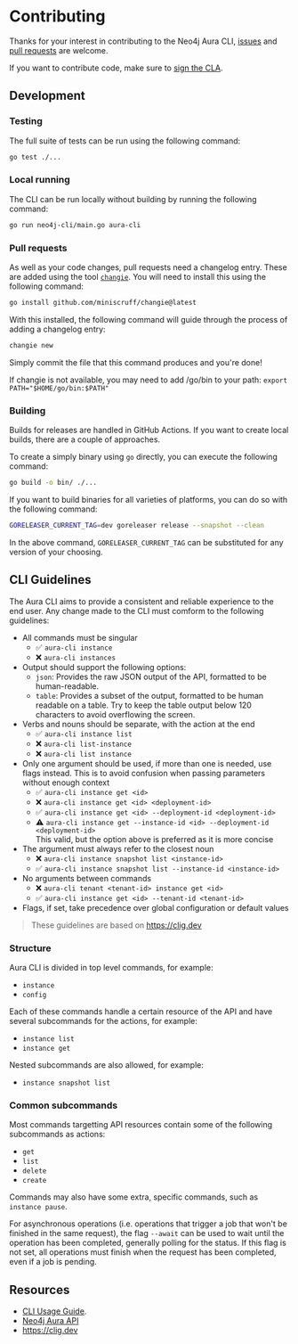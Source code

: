# Contributing

Thanks for your interest in contributing to the Neo4j Aura CLI, [issues](https://github.com/neo4j/aura-cli/issues) and [pull requests](https://github.com/neo4j/aura-cli/pulls) are welcome.

If you want to contribute code, make sure to [sign the CLA](https://neo4j.com/developer/contributing-code/#sign-cla).

## Development

### Testing

The full suite of tests can be run using the following command:

```bash
go test ./...
```

### Local running

The CLI can be run locally without building by running the following command:

```bash
go run neo4j-cli/main.go aura-cli
```

### Pull requests

As well as your code changes, pull requests need a changelog entry. These are added using the tool [`changie`](https://changie.dev/). You will need to install this using the following command:

```bash
go install github.com/miniscruff/changie@latest
```

With this installed, the following command will guide through the process of adding a changelog entry:

```bash
changie new
```

Simply commit the file that this command produces and you're done!

If changie is not available, you may need to add /go/bin to your path: `export PATH="$HOME/go/bin:$PATH"`

### Building

Builds for releases are handled in GitHub Actions. If you want to create local builds, there are a couple of approaches.

To create a simply binary using `go` directly, you can execute the following command:

```bash
go build -o bin/ ./...
```

If you want to build binaries for all varieties of platforms, you can do so with the following command:

```bash
GORELEASER_CURRENT_TAG=dev goreleaser release --snapshot --clean
```

In the above command, `GORELEASER_CURRENT_TAG` can be substituted for any version of your choosing.

## CLI Guidelines

The Aura CLI aims to provide a consistent and reliable experience to the end user. Any change made to the CLI must comform to the following guidelines:

-   All commands must be singular
    -   ✅ `aura-cli instance`
    -   ❌ `aura-cli instances`
-   Output should support the following options:
    -   `json`: Provides the raw JSON output of the API, formatted to be human-readable.
    -   `table`: Provides a subset of the output, formatted to be human readable on a table. Try to keep the table output below 120 characters to avoid overflowing the screen.
-   Verbs and nouns should be separate, with the action at the end
    -   ✅ `aura-cli instance list`
    -   ❌ `aura-cli list-instance`
    -   ❌ `aura-cli list instance`
-   Only one argument should be used, if more than one is needed, use flags instead. This is to avoid confusion when passing parameters without enough context
    -   ✅ `aura-cli instance get <id>`
    -   ❌ `aura-cli instance get <id> <deployment-id>`
    -   ✅ `aura-cli instance get <id> --deployment-id <deployment-id>`
    -   ⚠️ `aura-cli instance get --instance-id <id> --deployment-id <deployment-id>`  
        This valid, but the option above is preferred as it is more concise
-   The argument must always refer to the closest noun
    -   ❌ `aura-cli instance snapshot list <instance-id>`
    -   ✅ `aura-cli instance snapshot list --instance-id <instance-id>`
-   No arguments between commands
    -   ❌ `aura-cli tenant <tenant-id> instance get <id>`
    -   ✅ `aura-cli instance get <id> --tenant-id <tenant-id>`
-   Flags, if set, take precedence over global configuration or default values

> These guidelines are based on https://clig.dev

### Structure

Aura CLI is divided in top level commands, for example:

-   `instance`
-   `config`

Each of these commands handle a certain resource of the API and have several subcommands for the actions, for example:

-   `instance list`
-   `instance get`

Nested subcommands are also allowed, for example:

-   `instance snapshot list`

### Common subcommands

Most commands targetting API resources contain some of the following subcommands as actions:

-   `get`
-   `list`
-   `delete`
-   `create`

Commands may also have some extra, specific commands, such as `instance pause`.

For asynchronous operations (i.e. operations that trigger a job that won't be finished in the same request), the flag `--await` can be used to wait until the operation has been completed, generally polling for the status. If this flag is not set, all operations must finish when the request has been completed, even if a job is pending.

## Resources

-   [CLI Usage Guide](./docs/usageGuide/A%20Guide%20To%20The%20New%20Aura%20CLI.md).
-   [Neo4j Aura API](https://neo4j.com/docs/aura/platform/api/specification/)
-   https://clig.dev

